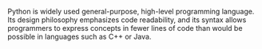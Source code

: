 Python is widely used general-purpose, high-level programming language. Its design philosophy emphasizes code readability, and its syntax allows programmers to express concepts in fewer lines of code than would be possible in languages such as C++ or Java.
